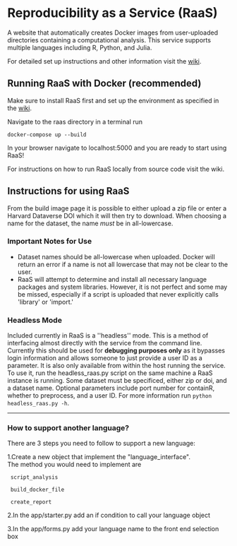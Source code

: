 # Reproducibility as a Service (RaaS)
A website that automatically creates Docker images from user-uploaded directories containing a computational analysis. This service supports multiple languages including R, Python, and Julia. 

For detailed set up instructions and other information visit the [wiki](https://github.com/jwons/raas/wiki).

## Running RaaS with Docker (recommended)
Make sure to install RaaS first and set up the environment as specified in the [wiki](https://github.com/jwons/raas/wiki).

Navigate to the raas directory in a terminal run 
```{bash}
docker-compose up --build
```

In your browser navigate to localhost:5000 and you are ready to start using RaaS!

For instructions on how to run RaaS locally from source code visit the wiki. 

## Instructions for using RaaS

From the build image page it is possible to either upload a zip file or enter a Harvard Dataverse DOI which it will then try to download. When choosing a name for the dataset, the name *must* be in all-lowercase. 

### Important Notes for Use

- Dataset names should be all-lowercase when uploaded. Docker will return an error if a name is not all lowercase that may not be clear to the user. 
- RaaS will attempt to determine and install all necessary language packages and system libraries. However, it is not perfect and some may be missed, especially if a script is uploaded that never explicitly calls 'library' or 'import.'

### Headless Mode

Included currently in RaaS is a ''headless'' mode. This is a method of interfacing almost directly with the service from the command line. Currently this should be used for __debugging purposes only__ as it bypasses login information and allows someone to just provide a user ID as a parameter. It is also only available from within the host running the service. To use it, run the headless_raas.py script on the same machine a RaaS instance is running. Some dataset must be specificed, either zip or doi, and a dataset name. Optional parameters include port number for containR, whether to preprocess, and a user ID. For more information run `python headless_raas.py -h`.

__________________________________________________
### How to support another language?


There are 3 steps you need to follow to support a new language:


1.Create a new object that implement the "language_interface".  
The method you would need to implement are 
  
     script_analysis

     build_docker_file
       
     create_report
     

2.In the app/starter.py add an if condition to call your language object


3.In the app/forms.py add your language name to the front end selection box
